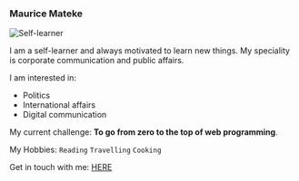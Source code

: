 ﻿### Maurice Mateke
![Self-learner](https://itpoonamsharma.files.wordpress.com/2017/02/growing-sdl.png?w=366&h=274)

I am a self-learner and always motivated to learn new things. 
My speciality is corporate communication and public affairs. 

I am interested in:
- Politics
- International affairs
- Digital communication 

My current challenge:  **To go from zero to the top of web programming**.

My Hobbies: `Reading` `Travelling` `Cooking`

Get in touch with me: [HERE](https://www.linkedin.com/in/maurice-mateke-162aba1b5/)

<!---
mauricemat/mauricemat is a ✨ special ✨ repository because its `README.md` (this file) appears on your GitHub profile.
You can click the Preview link to take a look at your changes.
--->
